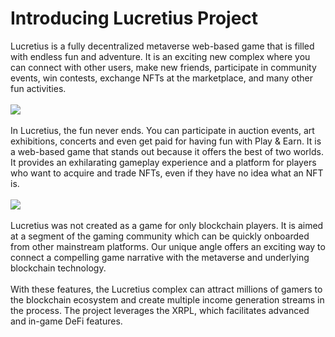 # Introducing Lucretius Project
Lucretius is a fully decentralized metaverse web-based game that is filled with endless fun and adventure. It is an exciting new complex where you can connect with other users, make new friends, participate in community events, win contests, exchange NFTs at the marketplace, and many other fun activities.
<br>
<br>
<img src="https://lh3.googleusercontent.com/MnHvO1zhMtANqgJkrGbcxDgwUJz8F6n_6Oy1ZBf8yZIQ43K9JQMAIdXVisgBqBcHMXT8AgdLqNZa3rOu4lTfz9f78rN3575iXhQOgMpA3R13t8rLaWQev_NbGPwVpEwSxqg8RgYi9cz_A21eiq0KYBQ5NRRwvUXOo3tUavlmwBvKbmePeXwOAfCiRdWCg2Y4yGbRS6R5B43BHEyWodbTrHNb8VsH5Fni_arMsdFf2SiRZ3AGH8xFUI59eumwvJyyXAgOqVlhqaorm8fyQ0AEp7BB3m28dRpC-vPrMMttC6oHmugOaCRGam_xsLkrk3bB3rYG1MVye0cLAmIKlzagAhZ1Gvy6I4tfJTDQbIYKsjQtUUnv7hmQFJO8BwLx4ptz---JabkQEgpKPeXUtSpE_O3TRVABFzoRsQup255UwY8UOYZlpOAKXN331i3yWq7j0f4F7CPRkzqHrJG-DNJ8MByGYe2xHI3TMOqKbM-uyFYF4ytKXgyzrkHgkgdd65I1YkIoa1g7Jybp_9msp3W1V96NR0sGjp_38NHSaCYzH-fSeyUGIj_1yXLD2jw7cVMuizKNJiSpaRnNVXsZv9CYEeDAerNibSE0s1Kb9_BUqFAN6fbzfi-d3CEDc9izTZlVo7wCK2bqv3u9_lcvgmvS-iI7KKVxdrmMEzE8GPOTHNJM1SQM4o9pJySIWs1i-9XJoZRLyFsrh7y0eVopzR2iHIYTSHeoYngmccbUKpc9IWldtmIa3tBizPRVekks_ZDTow0_xTlONdaUzIvbGzsnicLNXTtuFflL9VVD8KrbtUv1VCEgXC9ccc2Cll3oHsKQFtkhHw=w1080-h607-no?authuser=1">
<br>
<br>
In Lucretius, the fun never ends. You can participate in auction events, art exhibitions, concerts and even get paid for having fun with Play & Earn. It is a web-based game that stands out because it offers the best of two worlds. It provides an exhilarating gameplay experience and a platform for players who want to acquire and trade NFTs, even if they have no idea what an NFT is.
<br>
<br>
<img src="https://lh3.googleusercontent.com/OqxwPRMtYB7Ggplrl8kbAINyA9-PGvqgStaLSAQjTZaXjVRL-BFKYcVJIjdtiZPujSFQf0p_wDsPH3mOs57DsalkYH2TnKPyeF4gz60iCIBElmXY7zatPm4AFVdj83OatTdykoznU9inNkAz-rIfJH9wjy72GXBadmK_WQi6V0CCyUbzjkkxL6Dhx8iQAMLhTTeaGBOGq2hJ4qbFD-9pZTuFfCYMwBUirlFIIhmUMNLv70Raegl9ayfn1L_XZaptyO7gy6M_xd8VSjxfiUi7RRoktc1K7Cq4HVOyDbA6b2cItw8fe2ynOP3TCgq_L4it8C0E-_zF2_yVQC2MuLb-KvyGKUooeoJtehHK5oC41KyE-IbSbNWYyWWiTT2FDY9qRgF4tmksUBKLKPdiMTLQosTWGZWZPpHmzYpugcPqBT5vZLc0FCzfhWaVO27eVKMXdQhfK3VcE757Rh6gVf5KY_DLkxSu6W5OW2HkzSYxZV19ysKRXB0KXqUtZ0-IHx3xdyF0fhrtY7w8TWkfoA4H_PfenpqJ2deBjownt-Z6tundyA5LYYPuQ7FeREIfaO-L3zb7o1MKoQUIL0JdrPFOcbMddHpqDRUVzTthKj6qBD8AxYu9D00IB7KbT7rcNEWFeOGrbMVzu65TFTVyqu0v_YpeIazkttkj8dxhiAnlfeGaOl1_jYW1nIGUOKII_87N0FPEgox4RhvaxhKXOw6C2y7rAzQMNHPt2pnD1DzNY6hy1BVqPZc75YxJ2oSpd0l4y2aoDBSxmlS3hovSSH2cc7or7DJv-qwXyOP8D7GqyIhJFPdNdQZhFR0tL25DxRyOzue8SA=w2158-h1054-no?authuser=1">
<br>
<br>
Lucretius was not created as a game for only blockchain players. It is aimed at a segment of the gaming community which can be quickly onboarded from other mainstream platforms. Our unique angle offers an exciting way to connect a compelling game narrative with the metaverse and underlying blockchain technology.
<br>
<br>
With these features, the Lucretius complex can attract millions of gamers to the blockchain ecosystem and create multiple income generation streams in the process. The project leverages the XRPL, which facilitates advanced and in-game DeFi features.
